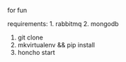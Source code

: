 for fun

requirements:
    1. rabbitmq
    2. mongodb

1. git clone
2. mkvirtualenv && pip install
3. honcho start